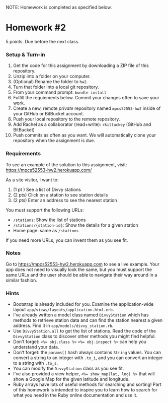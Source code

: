 NOTE:
Homework is completed as specified below.

# Homework #2

5 points.  Due before the next class.

### Setup & Turn-in

1. Get the code for this assignment by downloading a ZIP file of this repository.
2. Unzip into a folder on your computer.
3. (Optional) Rename the folder to `hw2`.
4. Turn that folder into a local git repository.
5. From your command prompt: `bundle install`
5. Fulfill the requiements below.  Commit your changes often to save your work.
6. Create a new, remote *private* repository named `mpcs52553-hw2` inside of your GitHub or BitBucket account.
7. Push your local repository to the remote repository.
8. Add Rachel as a collaborator (read+write): `rkillackey` (GitHub and BitBucket)
9. Push commits as often as you want.  We will automatically clone your repository when the assignment is due.



### Requirements

To see an example of the solution to this assignment, visit: https://mpcs52553-hw2.herokuapp.com/

As a site visitor, I want to:

1. (1 pt ) See a list of Divvy stations
2. (2 pts) Click on a station to see station details
3. (2 pts) Enter an address to see the nearest station

You must support the following URLs:

* `/stations`: Show the list of stations
* `/stations/{station-id}`: Show the details for a given station
* Home page: same as `/stations`

If you need more URLs, you can invent them as you see fit.

### Notes

Go to https://mpcs52553-hw2.herokuapp.com to see a live example. Your app does not need to visually look the same, but you must support the same URLs and the user should be able to navigate their way around in a similar fashion.  


### Hints

* Bootstrap is already included for you.  Examine the application-wide
layout `app/views/layouts/application.html.erb`.
* I've already written a model class named `DivvyStation` which has methods to retrieve station data and can find the station nearest a given address.  Find it in `app/models/divvy_station.rb`.
* Use `DivvyStation.all` to get the list of stations.  Read the code of the `DivvyStation` class to discover other methods you might find helpful.
* Don't forget: `<%= obj.class %>` `<%= obj.inspect %>` can help you understand your data.
* Don't forget: the `params[]` hash always contains `String` values.  You can convert a string to an integer with `.to_i`, and you can convert an integer to a string with `.to_s`.
* You can modify the `DivvyStation` class as you see fit.
* I've also provided a view helper, `<%= show_map(lat, lng) %>` that will
show a Google Map for the given latitude and longitude.
* Ruby arrays have lots of useful methods for searching and sorting!  Part of this homework is intended to inspire you to learn how to search for what you need in the Ruby online documentation and use it.
